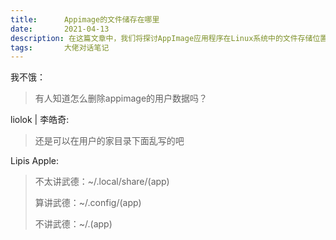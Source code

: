 ```yaml
---
title:      Appimage的文件储存在哪里
date:       2021-04-13
description: 在这篇文章中，我们将探讨AppImage应用程序在Linux系统中的文件存储位置以及如何清理其用户数据。通过几位开发者的讨论，我们了解到AppImage的数据存放方式主要分为三种情况：比较规范的会存储在~/.local/share/目录下，遵循配置标准的会使用~/.config/路径，而有些不遵循惯例的则直接在用户主目录下创建隐藏文件夹。本文详细解析了这些存储路径的区别，并提供了实用的清理指南，帮助用户有效管理AppImage应用产生的数据，释放磁盘空间并保持系统整洁。无论你是Linux新手还是资深用户，这篇文章都能为你提供清晰的操作指引。
tags:       大佬对话笔记
---
```


我不饿：

> 有人知道怎么删除appimage的用户数据吗？

liolok \| 李皓奇:

> 还是可以在用户的家目录下面乱写的吧

Lipis Apple:

> 不太讲武德：~/.local/share/(app)
>
> 算讲武德：~/.config/(app)
>
> 不讲武德：~/.(app)
